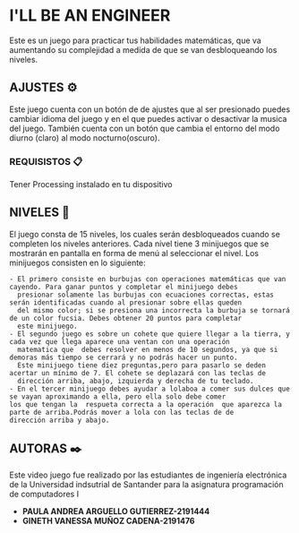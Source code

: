 # I'LL BE AN ENGINEER

Este es un juego para practicar tus habilidades matemáticas, que va aumentando su complejidad a medida de que se van desbloqueando los niveles.

## AJUSTES ⚙️
Este juego cuenta con un botón de de ajustes que al ser presionado puedes cambiar idioma del juego y en el que puedes activar o desactivar la
musica del juego. También cuenta con un botón que cambia el entorno del modo diurno (claro) al modo nocturno(oscuro). 

  
### REQUISISTOS 📋

Tener Processing instalado en tu dispositivo


## NIVELES 🚀
El juego consta de 15 niveles, los cuales serán desbloqueados cuando se completen los niveles anteriores.
Cada nivel tiene 3 minijuegos que se mostrarán en pantalla en forma de menú al seleccionar el nivel. Los minijuegos consisten en lo siguiente:

    - El primero consiste en burbujas con operaciones matemáticas que van cayendo. Para ganar puntos y completar el minijuego debes 
      presionar solamente las burbujas con ecuaciones correctas, estas serán identificadas cuando al presionar sobre ellas queden 
      del mismo color; si se presiona una incorrecta la burbuja se tornará de un color fucsia. Debes obtener 20 puntos para completar 
      este minijuego.
    - El segundo juego es sobre un cohete que quiere llegar a la tierra, y cada vez que llega aparece una ventan con una operación 
      matematica que  debes resolver en menos de 10 segundos, ya que si demoras más tiempo se cerrará y no podrás hacer un punto. 
      Este minijuego tiene diez preguntas,pero para pasarlo se deden acertar un mínimo de 7. El cohete se deplazará con las teclas de 
      dirección arriba, abajo, izquierda y derecha de tu teclado.
    - En el tercer minijuego debes ayudar a lolaboa a comer sus dulces que se vayan aproximando a ella, pero ella solo debe comer
    los que tengan la  respueta correcta a la operación  que aparezca la parte de arriba.Podrás mover a lola con las teclas de de 
    dirección arriba y abajo.
 

## AUTORAS ✒️
Este video juego fue realizado por las estudiantes de ingeniería electrónica de la Universidad indsutrial de Santander para 
la asignatura programación de computadores I 
 
  

* **PAULA ANDREA ARGUELLO GUTIERREZ-2191444**
* **GINETH VANESSA MUÑOZ CADENA-2191476** 




